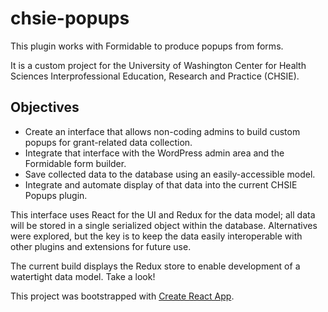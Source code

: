 # chsie-popups

This plugin works with Formidable to produce popups from forms.

It is a custom project for the University of Washington Center for Health Sciences Interprofessional Education, Research and Practice (CHSIE).

## Objectives

- Create an interface that allows non-coding admins to build custom popups for grant-related data collection.
- Integrate that interface with the WordPress admin area and the Formidable form builder.
- Save collected data to the database using an easily-accessible model.
- Integrate and automate display of that data into the current CHSIE Popups plugin.

This interface uses React for the UI and Redux for the data model; all data will be stored in a single serialized object within the database.
Alternatives were explored, but the key is to keep the data easily interoperable with other plugins and extensions for future use.

The current build displays the Redux store to enable development of a watertight data model.  Take a look!


This project was bootstrapped with [Create React App](https://github.com/facebook/create-react-app).
